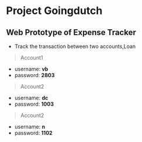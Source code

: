 # Project Goingdutch
## Web Prototype of Expense Tracker
- Track the transaction between two accounts,Loan
> Account1
  - username: **vb**
  - password: **2803**
> Account2
  - username: **dc**
  - password: **1003**
> Account2
  - username: **n**
  - password: **1102**

